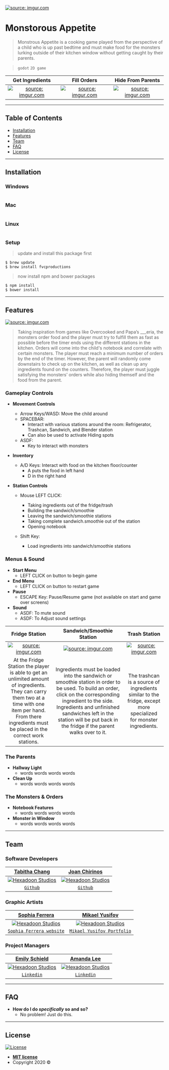 <a href="https://imgur.com/ZcroWcH"><img src="https://i.imgur.com/ZcroWcH.jpg" title="source: imgur.com" /></a>

# Monstorous Appetite

> Monstrous Appetite is a cooking game played from the perspective of a child who is up past bedtime and must make food for the monsters lurking outside of their kitchen window without getting caught by their parents. 

> ``` godot ``` ``` 2D game ``` 

| <a target="_blank">**Get Ingredients**</a> | <a target="_blank">**Fill Orders**</a> | <a target="_blank">**Hide From Parents**</a> |
| :---: |:---:| :---:|
| <a href="https://imgur.com/tDGYtK6"><img src="https://i.imgur.com/tDGYtK6.gif" title="source: imgur.com" /></a> | <a href="https://imgur.com/vTuJx5r"><img src="https://i.imgur.com/vTuJx5r.png" title="source: imgur.com" /></a> | <a href="https://imgur.com/WyevvNr"><img src="https://i.imgur.com/WyevvNr.png" title="source: imgur.com" /></a>  |


---

## Table of Contents

- [Installation](#installation)
- [Features](#features)
- [Team](#team)
- [FAQ](#faq)
- [License](#license)

---

## Installation

### Windows
``` code code
```

### Mac
``` code code
```

### Linux
``` code code
```

### Setup

> update and install this package first

```shell
$ brew update
$ brew install fvcproductions
```

> now install npm and bower packages

```shell
$ npm install
$ bower install
```

---

## Features
<a href="https://imgur.com/XhCBl3E"><img src="https://i.imgur.com/XhCBl3E.png" title="source: imgur.com" /></a>

 > Taking inspiration from games like Overcooked and Papa’s ___eria, the monsters order food and the player must try to fulfill them as fast as possible before the timer ends using the different stations in the kitchen. Orders will come into the child's notebook and correlate with certain monsters. The player must reach a minimum number of orders by the end of the timer. However, the parent will randomly come downstairs to check up on the kitchen, as well as clean up any ingredients found on the counters. Therefore, the player must juggle satisfying the monsters’ orders while also hiding themself and the food from the parent.


### Gameplay Controls

- **Movement Controls**
    - Arrow Keys/WASD: Move the child around
    - SPACEBAR: 
      - Interact with various stations around the room: Refrigerator, Trashcan, Sandwich, and Blender station
      - Can also be used to activate Hiding spots
    - ASDF:
      - Key to interact with monsters

- **Inventory**
    - A/D Keys: Interact with food on the kitchen floor/counter 
      - A puts the food in left hand 
      - D in the right hand
    
- **Station Controls**
    - Mouse LEFT CLICK: 
      - Taking ingredients out of the fridge/trash
      - Building the sandwich/smoothie
      - Leaving the sandwich/smoothie stations
      - Taking complete sandwich.smoothie out of the station
      - Opening notebook
    
    - Shift Key:
       - Load ingredients into sandwich/smoothie stations


### Menus & Sound
- **Start Menu**
    - LEFT CLICK on button to begin game 
- **End Menu**
    - LEFT CLICK on button to restart game
- **Pause**
    - ESCAPE Key: Pause/Resume game (not available on start and game over screens)
- **Sound**
    - ASDF: To mute sound
    - ASDF: To Adjust sound settings
    
| <a target="_blank">**Fridge Station**</a> | <a target="_blank">**Sandwich/Smoothie Station**</a> | <a target="_blank">**Trash Station**</a> |
| :---: |:---:| :---:|
|<a href="https://imgur.com/W1OVK4t"><img src="https://i.imgur.com/W1OVK4t.gif" title="source: imgur.com" /></a>  | <a href="https://imgur.com/Lez2Pny"><img src="https://i.imgur.com/Lez2Pny.gif" title="source: imgur.com" /></a> | <a href="https://imgur.com/ltUxMia"><img src="https://i.imgur.com/ltUxMia.png" title="source: imgur.com" /></a>  |
| <a target="_blank"> At the Fridge Station the player is able to get an unlimited amount of ingredients. They can carry them two at a time with one item per hand. From there ingredients must be placed in the correct work stations. </a> | <a  target="_blank"> Ingredients must be loaded into the sandwich or smoothie station in order to be used. To build an order, click on the corresponding ingredient to the side. Ingredients and unfinished sandwiches left in the station will be put back in the fridge if the parent walks over to it. </a> | <a  target="_blank"> The trashcan is a source of ingredients similar to the fridge, except more specialized for monster ingredients. </a> |
    
### The Parents
- **Hallway Light**
    - words words words words
- **Clean Up**
    - words words words words
    
### The Monsters & Orders
 - **Notebook Features**
    - words words words words
- **Monster in Window**
    - words words words words
    
---

## Team

### Software Developers
| <a href="https://github.com/ahtibat1" target="_blank">**Tabitha Chang**</a> | <a href="https://github.com/JoanChirinos" target="_blank">**Joan Chirinos**</a> |
| :---: | :---: |
| [![Hexadoon Studios](https://avatars3.githubusercontent.com/u/16783371?s=400&u=71320dfbb23ff16f4f11cad8e424f8692003b601&v=4&s=200)](https://github.com/ahtibat1)    | [![Hexadoon Studios](https://avatars0.githubusercontent.com/u/33497201?s=400&u=d2b6af5c66e92cf4373464d7ce6daa16ca9e9447&v=4&s=200)](https://github.com/JoanChirinos) |
| <a href="https://github.com/ahtibat1" target="_blank">`Github`</a> | <a href="https://github.com/JoanChirinos" target="_blank">`Github`</a> |

### Graphic Artists
| <a href="https://github.com/sophferrera" target="_blank">**Sophia Ferrera**</a> | <a href="https://github.com/mikaelyusifov" target="_blank">**Mikael Yusifov**</a> |
| :---: | :---: |
| [![Hexadoon Studios](https://avatars0.githubusercontent.com/u/54869046?s=400&u=6de4d6946e8e10ba649b76d6d7b6e41e4367b375&v=4&s=200)](https://github.com/sophferrera)    | [![Hexadoon Studios](https://avatars0.githubusercontent.com/u/66186217?s=400&v=4&s=200)](https://github.com/mikaelyusifov) |
| <a href="https://slf445.myportfolio.com/about-me" target="_blank">`Sophia Ferrera website`</a> | <a href="https://www.artstation.com/mikael_mickey" target="_blank">`Mikael Yusifov Portfolio`</a> |

### Project Managers
| <a href="https://github.com/E-schield" target="_blank">**Emily Schield**</a> | <a href="https://github.com/amanda350" target="_blank">**Amanda Lee**</a> |
| :---: | :---: |
| [![Hexadoon Studios](https://avatars2.githubusercontent.com/u/65874973?s=460&u=6d99e91202e6e96bc809a8d0813406872046e60c&v=4&s=200)](https://github.com/E-schield)    | [![Hexadoon Studios](https://avatars1.githubusercontent.com/u/66491442?s=400&v=4&s=200)](https://github.com/amanda350) |
| <a href="https://www.linkedin.com/in/emily-schield-473046150/" target="_blank">`Linkedin`</a> | <a href="https://www.linkedin.com/in/alee000/" target="_blank">`Linkedin`</a> |

---

## FAQ

- **How do I do *specifically* so and so?**
    - No problem! Just do this.

---

## License

[![License](http://img.shields.io/:license-mit-blue.svg?style=flat-square)](http://badges.mit-license.org)

- **[MIT license](http://opensource.org/licenses/mit-license.php)**
- Copyright 2020 © 
